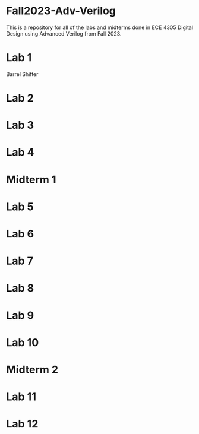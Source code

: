 # Fall2023-Adv-Verilog
This is a repository for all of the labs and midterms done in ECE 4305 Digital Design using Advanced Verilog from Fall 2023.

# Lab 1
Barrel Shifter

# Lab 2

# Lab 3

# Lab 4

# Midterm 1

# Lab 5

# Lab 6

# Lab 7

# Lab 8

# Lab 9

# Lab 10

# Midterm 2

# Lab 11

# Lab 12
